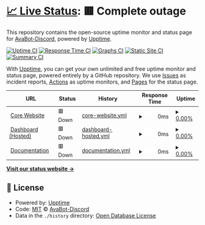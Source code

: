 # [📈 Live Status](https://status.atlanta-bot.fr): <!--live status--> **🟥 Complete outage**

This repository contains the open-source uptime monitor and status page for [AvaBot-Discord](https://status.atlanta-bot.fr), powered by [Upptime](https://github.com/upptime/upptime).

[![Uptime CI](https://github.com/AvaBot-Discord/ubiquitous-goggles/workflows/Uptime%20CI/badge.svg)](https://github.com/AvaBot-Discord/ubiquitous-goggles/actions?query=workflow%3A%22Uptime+CI%22)
[![Response Time CI](https://github.com/AvaBot-Discord/ubiquitous-goggles/workflows/Response%20Time%20CI/badge.svg)](https://github.com/AvaBot-Discord/ubiquitous-goggles/actions?query=workflow%3A%22Response+Time+CI%22)
[![Graphs CI](https://github.com/AvaBot-Discord/ubiquitous-goggles/workflows/Graphs%20CI/badge.svg)](https://github.com/AvaBot-Discord/ubiquitous-goggles/actions?query=workflow%3A%22Graphs+CI%22)
[![Static Site CI](https://github.com/AvaBot-Discord/ubiquitous-goggles/workflows/Static%20Site%20CI/badge.svg)](https://github.com/AvaBot-Discord/ubiquitous-goggles/actions?query=workflow%3A%22Static+Site+CI%22)
[![Summary CI](https://github.com/AvaBot-Discord/ubiquitous-goggles/workflows/Summary%20CI/badge.svg)](https://github.com/AvaBot-Discord/ubiquitous-goggles/actions?query=workflow%3A%22Summary+CI%22)

With [Upptime](https://upptime.js.org), you can get your own unlimited and free uptime monitor and status page, powered entirely by a GitHub repository. We use [Issues](https://github.com/AvaBot-Discord/ubiquitous-goggles/issues) as incident reports, [Actions](https://github.com/AvaBot-Discord/ubiquitous-goggles/actions) as uptime monitors, and [Pages](https://status.atlanta-bot.fr) for the status page.

<!--start: status pages-->
<!-- This summary is generated by Upptime (https://github.com/upptime/upptime) -->
<!-- Do not edit this manually, your changes will be overwritten -->
<!-- prettier-ignore -->
| URL | Status | History | Response Time | Uptime |
| --- | ------ | ------- | ------------- | ------ |
| <img alt="" src="https://favicons.githubusercontent.com/atlanta-bot.fr" height="13"> [Core Website](https://atlanta-bot.fr) | 🟥 Down | [core-website.yml](https://github.com/AvaBot-Discord/ubiquitous-goggles/commits/HEAD/history/core-website.yml) | <details><summary><img alt="Response time graph" src="./graphs/core-website/response-time-week.png" height="20"> 0ms</summary><br><a href="https://status.atlanta-bot.fr/history/core-website"><img alt="Response time 230" src="https://img.shields.io/endpoint?url=https%3A%2F%2Fraw.githubusercontent.com%2FAvaBot-Discord%2Fubiquitous-goggles%2FHEAD%2Fapi%2Fcore-website%2Fresponse-time.json"></a><br><a href="https://status.atlanta-bot.fr/history/core-website"><img alt="24-hour response time 0" src="https://img.shields.io/endpoint?url=https%3A%2F%2Fraw.githubusercontent.com%2FAvaBot-Discord%2Fubiquitous-goggles%2FHEAD%2Fapi%2Fcore-website%2Fresponse-time-day.json"></a><br><a href="https://status.atlanta-bot.fr/history/core-website"><img alt="7-day response time 0" src="https://img.shields.io/endpoint?url=https%3A%2F%2Fraw.githubusercontent.com%2FAvaBot-Discord%2Fubiquitous-goggles%2FHEAD%2Fapi%2Fcore-website%2Fresponse-time-week.json"></a><br><a href="https://status.atlanta-bot.fr/history/core-website"><img alt="30-day response time 0" src="https://img.shields.io/endpoint?url=https%3A%2F%2Fraw.githubusercontent.com%2FAvaBot-Discord%2Fubiquitous-goggles%2FHEAD%2Fapi%2Fcore-website%2Fresponse-time-month.json"></a><br><a href="https://status.atlanta-bot.fr/history/core-website"><img alt="1-year response time 230" src="https://img.shields.io/endpoint?url=https%3A%2F%2Fraw.githubusercontent.com%2FAvaBot-Discord%2Fubiquitous-goggles%2FHEAD%2Fapi%2Fcore-website%2Fresponse-time-year.json"></a></details> | <details><summary><a href="https://status.atlanta-bot.fr/history/core-website">0.00%</a></summary><a href="https://status.atlanta-bot.fr/history/core-website"><img alt="All-time uptime 48.31%" src="https://img.shields.io/endpoint?url=https%3A%2F%2Fraw.githubusercontent.com%2FAvaBot-Discord%2Fubiquitous-goggles%2FHEAD%2Fapi%2Fcore-website%2Fuptime.json"></a><br><a href="https://status.atlanta-bot.fr/history/core-website"><img alt="24-hour uptime 0.00%" src="https://img.shields.io/endpoint?url=https%3A%2F%2Fraw.githubusercontent.com%2FAvaBot-Discord%2Fubiquitous-goggles%2FHEAD%2Fapi%2Fcore-website%2Fuptime-day.json"></a><br><a href="https://status.atlanta-bot.fr/history/core-website"><img alt="7-day uptime 0.00%" src="https://img.shields.io/endpoint?url=https%3A%2F%2Fraw.githubusercontent.com%2FAvaBot-Discord%2Fubiquitous-goggles%2FHEAD%2Fapi%2Fcore-website%2Fuptime-week.json"></a><br><a href="https://status.atlanta-bot.fr/history/core-website"><img alt="30-day uptime 0.00%" src="https://img.shields.io/endpoint?url=https%3A%2F%2Fraw.githubusercontent.com%2FAvaBot-Discord%2Fubiquitous-goggles%2FHEAD%2Fapi%2Fcore-website%2Fuptime-month.json"></a><br><a href="https://status.atlanta-bot.fr/history/core-website"><img alt="1-year uptime 48.31%" src="https://img.shields.io/endpoint?url=https%3A%2F%2Fraw.githubusercontent.com%2FAvaBot-Discord%2Fubiquitous-goggles%2FHEAD%2Fapi%2Fcore-website%2Fuptime-year.json"></a></details>
| <img alt="" src="https://favicons.githubusercontent.com/dashboard.atlanta-bot.fr" height="13"> [Dashboard (Hosted)](https://dashboard.atlanta-bot.fr) | 🟥 Down | [dashboard-hosted.yml](https://github.com/AvaBot-Discord/ubiquitous-goggles/commits/HEAD/history/dashboard-hosted.yml) | <details><summary><img alt="Response time graph" src="./graphs/dashboard-hosted/response-time-week.png" height="20"> 0ms</summary><br><a href="https://status.atlanta-bot.fr/history/dashboard-hosted"><img alt="Response time 818" src="https://img.shields.io/endpoint?url=https%3A%2F%2Fraw.githubusercontent.com%2FAvaBot-Discord%2Fubiquitous-goggles%2FHEAD%2Fapi%2Fdashboard-hosted%2Fresponse-time.json"></a><br><a href="https://status.atlanta-bot.fr/history/dashboard-hosted"><img alt="24-hour response time 0" src="https://img.shields.io/endpoint?url=https%3A%2F%2Fraw.githubusercontent.com%2FAvaBot-Discord%2Fubiquitous-goggles%2FHEAD%2Fapi%2Fdashboard-hosted%2Fresponse-time-day.json"></a><br><a href="https://status.atlanta-bot.fr/history/dashboard-hosted"><img alt="7-day response time 0" src="https://img.shields.io/endpoint?url=https%3A%2F%2Fraw.githubusercontent.com%2FAvaBot-Discord%2Fubiquitous-goggles%2FHEAD%2Fapi%2Fdashboard-hosted%2Fresponse-time-week.json"></a><br><a href="https://status.atlanta-bot.fr/history/dashboard-hosted"><img alt="30-day response time 0" src="https://img.shields.io/endpoint?url=https%3A%2F%2Fraw.githubusercontent.com%2FAvaBot-Discord%2Fubiquitous-goggles%2FHEAD%2Fapi%2Fdashboard-hosted%2Fresponse-time-month.json"></a><br><a href="https://status.atlanta-bot.fr/history/dashboard-hosted"><img alt="1-year response time 818" src="https://img.shields.io/endpoint?url=https%3A%2F%2Fraw.githubusercontent.com%2FAvaBot-Discord%2Fubiquitous-goggles%2FHEAD%2Fapi%2Fdashboard-hosted%2Fresponse-time-year.json"></a></details> | <details><summary><a href="https://status.atlanta-bot.fr/history/dashboard-hosted">0.00%</a></summary><a href="https://status.atlanta-bot.fr/history/dashboard-hosted"><img alt="All-time uptime 33.63%" src="https://img.shields.io/endpoint?url=https%3A%2F%2Fraw.githubusercontent.com%2FAvaBot-Discord%2Fubiquitous-goggles%2FHEAD%2Fapi%2Fdashboard-hosted%2Fuptime.json"></a><br><a href="https://status.atlanta-bot.fr/history/dashboard-hosted"><img alt="24-hour uptime 0.00%" src="https://img.shields.io/endpoint?url=https%3A%2F%2Fraw.githubusercontent.com%2FAvaBot-Discord%2Fubiquitous-goggles%2FHEAD%2Fapi%2Fdashboard-hosted%2Fuptime-day.json"></a><br><a href="https://status.atlanta-bot.fr/history/dashboard-hosted"><img alt="7-day uptime 0.00%" src="https://img.shields.io/endpoint?url=https%3A%2F%2Fraw.githubusercontent.com%2FAvaBot-Discord%2Fubiquitous-goggles%2FHEAD%2Fapi%2Fdashboard-hosted%2Fuptime-week.json"></a><br><a href="https://status.atlanta-bot.fr/history/dashboard-hosted"><img alt="30-day uptime 0.00%" src="https://img.shields.io/endpoint?url=https%3A%2F%2Fraw.githubusercontent.com%2FAvaBot-Discord%2Fubiquitous-goggles%2FHEAD%2Fapi%2Fdashboard-hosted%2Fuptime-month.json"></a><br><a href="https://status.atlanta-bot.fr/history/dashboard-hosted"><img alt="1-year uptime 33.63%" src="https://img.shields.io/endpoint?url=https%3A%2F%2Fraw.githubusercontent.com%2FAvaBot-Discord%2Fubiquitous-goggles%2FHEAD%2Fapi%2Fdashboard-hosted%2Fuptime-year.json"></a></details>
| <img alt="" src="https://favicons.githubusercontent.com/docs.atlanta-bot.fr" height="13"> [Documentation](https://docs.atlanta-bot.fr) | 🟥 Down | [documentation.yml](https://github.com/AvaBot-Discord/ubiquitous-goggles/commits/HEAD/history/documentation.yml) | <details><summary><img alt="Response time graph" src="./graphs/documentation/response-time-week.png" height="20"> 0ms</summary><br><a href="https://status.atlanta-bot.fr/history/documentation"><img alt="Response time 144" src="https://img.shields.io/endpoint?url=https%3A%2F%2Fraw.githubusercontent.com%2FAvaBot-Discord%2Fubiquitous-goggles%2FHEAD%2Fapi%2Fdocumentation%2Fresponse-time.json"></a><br><a href="https://status.atlanta-bot.fr/history/documentation"><img alt="24-hour response time 0" src="https://img.shields.io/endpoint?url=https%3A%2F%2Fraw.githubusercontent.com%2FAvaBot-Discord%2Fubiquitous-goggles%2FHEAD%2Fapi%2Fdocumentation%2Fresponse-time-day.json"></a><br><a href="https://status.atlanta-bot.fr/history/documentation"><img alt="7-day response time 0" src="https://img.shields.io/endpoint?url=https%3A%2F%2Fraw.githubusercontent.com%2FAvaBot-Discord%2Fubiquitous-goggles%2FHEAD%2Fapi%2Fdocumentation%2Fresponse-time-week.json"></a><br><a href="https://status.atlanta-bot.fr/history/documentation"><img alt="30-day response time 0" src="https://img.shields.io/endpoint?url=https%3A%2F%2Fraw.githubusercontent.com%2FAvaBot-Discord%2Fubiquitous-goggles%2FHEAD%2Fapi%2Fdocumentation%2Fresponse-time-month.json"></a><br><a href="https://status.atlanta-bot.fr/history/documentation"><img alt="1-year response time 144" src="https://img.shields.io/endpoint?url=https%3A%2F%2Fraw.githubusercontent.com%2FAvaBot-Discord%2Fubiquitous-goggles%2FHEAD%2Fapi%2Fdocumentation%2Fresponse-time-year.json"></a></details> | <details><summary><a href="https://status.atlanta-bot.fr/history/documentation">0.00%</a></summary><a href="https://status.atlanta-bot.fr/history/documentation"><img alt="All-time uptime 0.00%" src="https://img.shields.io/endpoint?url=https%3A%2F%2Fraw.githubusercontent.com%2FAvaBot-Discord%2Fubiquitous-goggles%2FHEAD%2Fapi%2Fdocumentation%2Fuptime.json"></a><br><a href="https://status.atlanta-bot.fr/history/documentation"><img alt="24-hour uptime 0.00%" src="https://img.shields.io/endpoint?url=https%3A%2F%2Fraw.githubusercontent.com%2FAvaBot-Discord%2Fubiquitous-goggles%2FHEAD%2Fapi%2Fdocumentation%2Fuptime-day.json"></a><br><a href="https://status.atlanta-bot.fr/history/documentation"><img alt="7-day uptime 0.00%" src="https://img.shields.io/endpoint?url=https%3A%2F%2Fraw.githubusercontent.com%2FAvaBot-Discord%2Fubiquitous-goggles%2FHEAD%2Fapi%2Fdocumentation%2Fuptime-week.json"></a><br><a href="https://status.atlanta-bot.fr/history/documentation"><img alt="30-day uptime 0.00%" src="https://img.shields.io/endpoint?url=https%3A%2F%2Fraw.githubusercontent.com%2FAvaBot-Discord%2Fubiquitous-goggles%2FHEAD%2Fapi%2Fdocumentation%2Fuptime-month.json"></a><br><a href="https://status.atlanta-bot.fr/history/documentation"><img alt="1-year uptime 0.00%" src="https://img.shields.io/endpoint?url=https%3A%2F%2Fraw.githubusercontent.com%2FAvaBot-Discord%2Fubiquitous-goggles%2FHEAD%2Fapi%2Fdocumentation%2Fuptime-year.json"></a></details>

<!--end: status pages-->

[**Visit our status website →**](https://status.atlanta-bot.fr)

## 📄 License

- Powered by: [Upptime](https://github.com/upptime/upptime)
- Code: [MIT](./LICENSE) © [AvaBot-Discord](https://status.atlanta-bot.fr)
- Data in the `./history` directory: [Open Database License](https://opendatacommons.org/licenses/odbl/1-0/)
